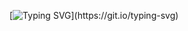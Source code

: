 
[![Typing SVG](https://readme-typing-svg.demolab.com/?lines=HI!+My+name+is+Ziyoda!;I'm+SDET+%F0%9F%91%A9%F0%9F%8F%BB%E2%80%8D%F0%9F%92%BB;Being+an+SDET+is+not+just+a+job,;but+a+passion+that+allows+me+to+help+ensure+the+quality+and+usability+of+software+products;)](https://git.io/typing-svg)







<!-- - 🔭 I’m currently working on ...
- 🌱 I’m currently learning ...
- 👯 I’m looking to collaborate on ...
- 🤔 I’m looking for help with ...
- 💬 Ask me about ...
- 📫 How to reach me: ...
- 😄 Pronouns: ...
- ⚡ Fun fact: ... -->

